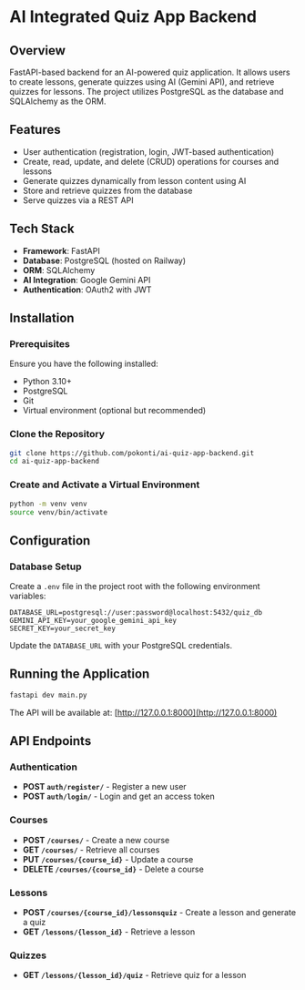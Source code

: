 # AI Integrated Quiz App Backend

## Overview
FastAPI-based backend for an AI-powered quiz application. It allows users to create lessons, generate quizzes using AI (Gemini API), and retrieve quizzes for lessons. The project utilizes PostgreSQL as the database and SQLAlchemy as the ORM.

## Features
- User authentication (registration, login, JWT-based authentication)
- Create, read, update, and delete (CRUD) operations for courses and lessons
- Generate quizzes dynamically from lesson content using AI
- Store and retrieve quizzes from the database
- Serve quizzes via a REST API

## Tech Stack
- **Framework**: FastAPI
- **Database**: PostgreSQL (hosted on Railway)
- **ORM**: SQLAlchemy
- **AI Integration**: Google Gemini API
- **Authentication**: OAuth2 with JWT


## Installation

### Prerequisites
Ensure you have the following installed:
- Python 3.10+
- PostgreSQL
- Git
- Virtual environment (optional but recommended)

### Clone the Repository
```sh
git clone https://github.com/pokonti/ai-quiz-app-backend.git
cd ai-quiz-app-backend
```

### Create and Activate a Virtual Environment
```sh
python -m venv venv
source venv/bin/activate
```

## Configuration
### Database Setup
Create a `.env` file in the project root with the following environment variables:
```
DATABASE_URL=postgresql://user:password@localhost:5432/quiz_db
GEMINI_API_KEY=your_google_gemini_api_key
SECRET_KEY=your_secret_key
```
Update the `DATABASE_URL` with your PostgreSQL credentials.

## Running the Application
```sh
fastapi dev main.py
```
The API will be available at: [http://127.0.0.1:8000](http://127.0.0.1:8000)

## API Endpoints

### Authentication
- **POST `auth/register/`** - Register a new user
- **POST `auth/login/`** - Login and get an access token

### Courses
- **POST `/courses/`** - Create a new course
- **GET `/courses/`** - Retrieve all courses
- **PUT `/courses/{course_id}`** - Update a course 
- **DELETE `/courses/{course_id}`** - Delete a course

### Lessons
- **POST `/courses/{course_id}/lessonsquiz`** - Create a lesson and generate a quiz
- **GET `/lessons/{lesson_id}`** - Retrieve a lesson

### Quizzes
- **GET `/lessons/{lesson_id}/quiz`** - Retrieve quiz for a lesson

